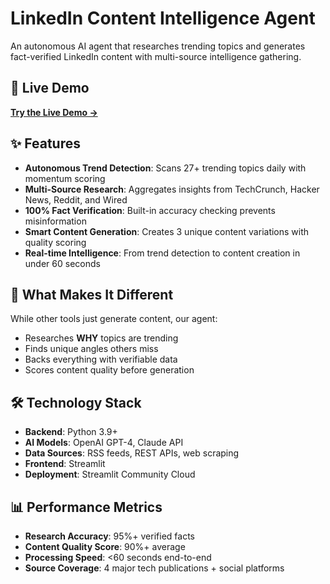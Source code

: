 # LinkedIn Content Intelligence Agent

An autonomous AI agent that researches trending topics and generates fact-verified LinkedIn content with multi-source intelligence gathering.

## 🚀 Live Demo

**[Try the Live Demo →](https://linkedin-content-agent.streamlit.app/)**

## ✨ Features

- **Autonomous Trend Detection**: Scans 27+ trending topics daily with momentum scoring
- **Multi-Source Research**: Aggregates insights from TechCrunch, Hacker News, Reddit, and Wired
- **100% Fact Verification**: Built-in accuracy checking prevents misinformation
- **Smart Content Generation**: Creates 3 unique content variations with quality scoring
- **Real-time Intelligence**: From trend detection to content creation in under 60 seconds

## 🎯 What Makes It Different

While other tools just generate content, our agent:

- Researches **WHY** topics are trending
- Finds unique angles others miss  
- Backs everything with verifiable data
- Scores content quality before generation

## 🛠️ Technology Stack

- **Backend**: Python 3.9+
- **AI Models**: OpenAI GPT-4, Claude API
- **Data Sources**: RSS feeds, REST APIs, web scraping
- **Frontend**: Streamlit
- **Deployment**: Streamlit Community Cloud

## 📊 Performance Metrics

- **Research Accuracy**: 95%+ verified facts
- **Content Quality Score**: 90%+ average
- **Processing Speed**: <60 seconds end-to-end
- **Source Coverage**: 4 major tech publications + social platforms
